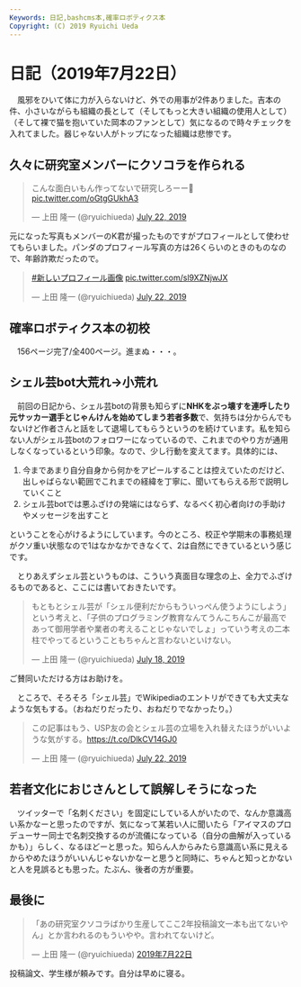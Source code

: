 ```yaml
---
Keywords: 日記,bashcms本,確率ロボティクス本
Copyright: (C) 2019 Ryuichi Ueda
---
```


# 日記（2019年7月22日）

　風邪をひいて体に力が入らないけど、外での用事が2件ありました。吉本の件、小さいながらも組織の長として（そしてもっと大きい組織の使用人として）（そして裸で猫を抱いていた岡本のファンとして）気になるので時々チェックを入れてました。器じゃない人がトップになった組織は悲惨です。

## 久々に研究室メンバーにクソコラを作られる

<blockquote class="twitter-tweet" data-partner="tweetdeck"><p lang="ja" dir="ltr">こんな面白いもん作ってないで研究しろーー💢 <a href="https://t.co/oGtgGUkhA3">pic.twitter.com/oGtgGUkhA3</a></p>&mdash; 上田 隆一 (@ryuichiueda) <a href="https://twitter.com/ryuichiueda/status/1153236424864354304?ref_src=twsrc%5Etfw">July 22, 2019</a></blockquote>
<script async src="https://platform.twitter.com/widgets.js" charset="utf-8"></script>

元になった写真もメンバーのK君が撮ったものですがプロフィールとして使わせてもらいました。パンダのプロフィール写真の方は26くらいのときのものなので、年齢詐欺だったので。

<blockquote class="twitter-tweet" data-partner="tweetdeck"><p lang="und" dir="ltr"><a href="https://twitter.com/hashtag/%E6%96%B0%E3%81%97%E3%81%84%E3%83%97%E3%83%AD%E3%83%95%E3%82%A3%E3%83%BC%E3%83%AB%E7%94%BB%E5%83%8F?src=hash&amp;ref_src=twsrc%5Etfw">#新しいプロフィール画像</a> <a href="https://t.co/sl9XZNjwJX">pic.twitter.com/sl9XZNjwJX</a></p>&mdash; 上田 隆一 (@ryuichiueda) <a href="https://twitter.com/ryuichiueda/status/1153238772391112705?ref_src=twsrc%5Etfw">July 22, 2019</a></blockquote>
<script async src="https://platform.twitter.com/widgets.js" charset="utf-8"></script>



## 確率ロボティクス本の初校

　156ページ完了/全400ページ。進まぬ・・・。

## シェル芸bot大荒れ->小荒れ

　前回の日記から、シェル芸botの背景も知らずに**NHKをぶっ壊すを連呼したり元サッカー選手とじゃんけんを始めてしまう若者多数**で、気持ちは分からんでもないけど作者さんと話をして退場してもらうというのを続けています。私を知らない人がシェル芸botのフォロワーになっているので、これまでのやり方が通用しなくなっているという印象。なので、少し行動を変えてます。具体的には、

1. 今まであまり自分自身から何かをアピールすることは控えていたのだけど、出しゃばらない範囲でこれまでの経緯を丁寧に、聞いてもらえる形で説明していくこと
1. シェル芸botでは悪ふざけの発端にはならず、なるべく初心者向けの手助けやメッセージを出すこと

ということを心がけるようにしています。今のところ、校正や学期末の事務処理がクソ重い状態なので1はなかなかできなくて、2は自然にできているという感じです。

　とりあえずシェル芸というものは、こういう真面目な理念の上、全力でふざけるものであると、ここには書いておきたいです。

<blockquote class="twitter-tweet" data-partner="tweetdeck"><p lang="ja" dir="ltr">もともとシェル芸が「シェル便利だからもういっぺん使うようにしよう」という考えと、「子供のプログラミング教育なんてうんこちんこが最高であって御用学者や業者の考えることじゃないでしょ」っていう考えの二本柱でやってるということもちゃんと言わないといけない。</p>&mdash; 上田 隆一 (@ryuichiueda) <a href="https://twitter.com/ryuichiueda/status/1151764119541784576?ref_src=twsrc%5Etfw">July 18, 2019</a></blockquote>
<script async src="https://platform.twitter.com/widgets.js" charset="utf-8"></script>

ご賛同いただける方はお助けを。


　ところで、そろそろ「シェル芸」でWikipediaのエントリができても大丈夫なような気もする。（おねだりだったり、おねだりでなかったり。）

<blockquote class="twitter-tweet" data-partner="tweetdeck"><p lang="ja" dir="ltr">この記事はもう、USP友の会とシェル芸の立場を入れ替えたほうがいいような気がする。<a href="https://t.co/DlkCV14GJ0">https://t.co/DlkCV14GJ0</a></p>&mdash; 上田 隆一 (@ryuichiueda) <a href="https://twitter.com/ryuichiueda/status/1153291921265025024?ref_src=twsrc%5Etfw">July 22, 2019</a></blockquote>
<script async src="https://platform.twitter.com/widgets.js" charset="utf-8"></script>

## 若者文化におじさんとして誤解しそうになった

　ツイッターで「名刺ください」を固定にしている人がいたので、なんか意識高い系かなーと思ったのですが、気になって某若い人に聞いたら「アイマスのプロデューサー同士で名刺交換するのが流儀になっている（自分の曲解が入っているかも）」らしく、なるほどーと思った。知らん人からみたら意識高い系に見えるからやめたほうがいいんじゃないかなーと思うと同時に、ちゃんと知っとかないと人を見誤るとも思った。たぶん、後者の方が重要。


## 最後に

<blockquote class="twitter-tweet" data-lang="ja"><p lang="ja" dir="ltr">「あの研究室クソコラばかり生産してここ2年投稿論文一本も出てないやん」とか言われるのもういやや。言われてないけど。</p>&mdash; 上田 隆一 (@ryuichiueda) <a href="https://twitter.com/ryuichiueda/status/1153238412133953538?ref_src=twsrc%5Etfw">2019年7月22日</a></blockquote>
<script async src="https://platform.twitter.com/widgets.js" charset="utf-8"></script>


投稿論文、学生様が頼みです。自分は早めに寝る。
